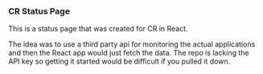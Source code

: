### CR Status Page

This is a status page that was created for CR in React.

The idea was to use a third party api for monitoring the actual applications and then the React app would just fetch the data.
The repo is lacking the API key so getting it started would be difficult if you pulled it down.
